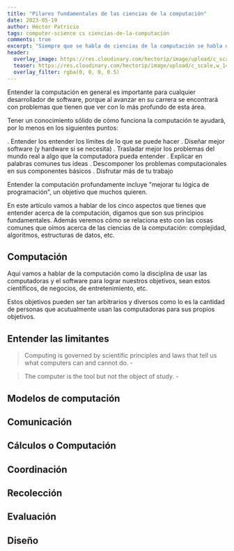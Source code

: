 ```yaml
---
title: "Pilares fundamentales de las ciencias de la computación"
date: 2023-05-19
author: Héctor Patricio
tags: computer-science cs ciencias-de-la-computación
comments: true
excerpt: "Siempre que se habla de ciencias de la computación se habla de complejidas, algortimos, etc. Pero hay cosas más importantes que tenemos que comprender."
header:
  overlay_image: https://res.cloudinary.com/hectorip/image/upload/c_scale,w_1400/v1684557119/IMG_3866_xtomdi.jpg
  teaser: https://res.cloudinary.com/hectorip/image/upload/c_scale,w_1400/v1684557119/IMG_3866_xtomdi.jpg
  overlay_filter: rgba(0, 0, 0, 0.5)
---
```


Entender la computación en general es importante para cualquier desarrollador de software, porque al avanzar en su carrera se encontrará con problemas que tienen que ver con lo más profundo de esta área.

Tener un conocimiento sólido de cómo funciona la computación te ayudará, por lo menos en los siguientes puntos:

 . Entender los entender los límites de lo que se puede hacer
 . Diseñar mejor software (y hardware si se necesita)
 . Trasladar mejor los problemas del mundo real a algo que la computadora pueda entender
 . Explicar en palabras comunes tus ideas
 . Descomponer los problemas computacionales en sus componentes básicos
 . Disfrutar más de tu trabajo

Entender la computación profundamente incluye "mejorar tu lógica de programación", un objetivo que muchos quieren.

En este artículo vamos a hablar de los cinco aspectos que tienes que entender acerca de la computación, digamos que son sus principios fundamentales. Además veremos cómo se relaciona esto con las cosas comunes que oímos acerca de las ciencias de la computación: complejidad, algoritmos, estructuras de datos, etc.

## Computación

Aquí vamos a hablar de la computación como la disciplina de usar las computadoras y el software para lograr nuestros objetivos, sean estos científicos, de negocios, de entretenimiento, etc.

Estos objetivos pueden ser tan arbitrarios y diversos como lo es la cantidad de personas que acutualmente usan las computadoras para sus propios objetivos.

## Entender las limitantes

> Computing is governed by scientific principles and laws that tell us what computers can and cannot do. -


> The computer is the tool but not the object of study. -


## Modelos de computación

## Comunicación
## Cálculos o Computación
## Coordinación
## Recolección
## Evaluación
## Diseño


